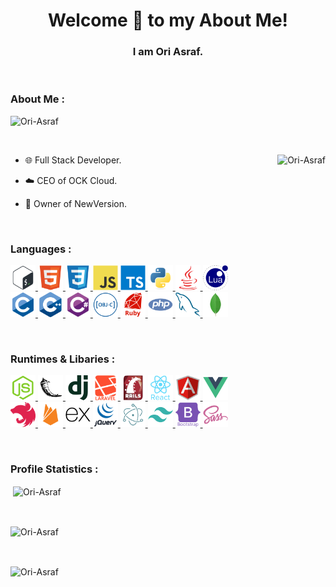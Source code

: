 <h1 align="center">Welcome 👋 to my About Me!</h1>
<h3 align="center">I am Ori Asraf.</h3>

<br>

<p align="right"> <h3>About Me : </h3> <img src="https://komarev.com/ghpvc/?username=Ori-Asraf&label=Profile%20views&color=0e75b6&style=flat"
    alt="Ori-Asraf" /> 
  </p>

<br>

<p><img align="right" src="https://cdn.discordapp.com/attachments/804364167392919593/885146974645551114/OCK.gif" alt="Ori-Asraf" href="https://github.com/Ori-Asraf/" target="_blank" rel="noreferrer" /></p>


- 🌐 Full Stack Developer.

- ☁️ CEO of OCK Cloud.

- 👑 Owner of NewVersion.

<br>

<h3 align="left">Languages :</h3>
<p align="left">
    <a href="https://www.gnu.org/software/bash/" target="_blank" rel="noreferrer">
        <img src="https://raw.githubusercontent.com/devicons/devicon/master/icons/bash/bash-original.svg"
        alt="bash" width="40" height="40" />
    </a> 
    <a href="https://www.w3schools.com/html/" target="_blank" rel="noreferrer">
        <img src="https://raw.githubusercontent.com/devicons/devicon/master/icons/html5/html5-original.svg"
        alt="html5" width="40" height="40" />
    </a>  
    <a href="https://www.w3schools.com/css/" target="_blank" rel="noreferrer">
        <img src="https://raw.githubusercontent.com/devicons/devicon/master/icons/css3/css3-original.svg"
        alt="css3" width="40" height="40" />
    </a>  
    <a href="https://www.w3schools.com/js/" target="_blank" rel="noreferrer">
        <img src="https://raw.githubusercontent.com/devicons/devicon/master/icons/javascript/javascript-original.svg"
        alt="javascript" width="40" height="40" />
    </a>
    <a href="https://www.typescriptlang.org/" target="_blank" rel="noreferrer">
        <img src="https://raw.githubusercontent.com/devicons/devicon/master/icons/typescript/typescript-original.svg"
        alt="typescript" width="40" height="40" />
    </a>
    <a href="https://www.python.org/" target="_blank" rel="noreferrer">
        <img src="https://raw.githubusercontent.com/devicons/devicon/master/icons/python/python-original.svg"
        alt="python" width="40" height="40" />
    </a>
    <a href="https://www.java.com/en/" target="_blank" rel="noreferrer">
        <img src="https://raw.githubusercontent.com/devicons/devicon/master/icons/java/java-plain.svg"
        alt="java" width="40" height="40" />
    </a>
    <a href="https://www.lua.org/" target="_blank" rel="noreferrer">
        <img src="https://raw.githubusercontent.com/devicons/devicon/master/icons/lua/lua-original-wordmark.svg"
        alt="lua" width="40" height="40" />
    </a>
    <br>
    <a href="https://www.w3schools.com/c/c_intro.php" target="_blank" rel="noreferrer">
        <img src="https://raw.githubusercontent.com/devicons/devicon/master/icons/c/c-original.svg"
        alt="c" width="40" height="40" />
    </a>
    <a href="https://www.w3schools.com/cpp/" target="_blank" rel="noreferrer">
        <img src="https://raw.githubusercontent.com/devicons/devicon/master/icons/cplusplus/cplusplus-original.svg"
        alt="cplusplus" width="40" height="40" />
    </a>
    <a href="https://docs.microsoft.com/en-us/dotnet/csharp/" target="_blank" rel="noreferrer">
        <img src="https://raw.githubusercontent.com/devicons/devicon/master/icons/csharp/csharp-original.svg"
        alt="csharp" width="40" height="40" />
    </a>
    <a href="https://developer.apple.com/documentation/objectivec" target="_blank" rel="noreferrer">
        <img src="https://raw.githubusercontent.com/devicons/devicon/master/icons/objectivec/objectivec-plain.svg"
        alt="objc" width="40" height="40" />
    </a>
    <a href="https://www.ruby-lang.org/en/" target="_blank" rel="noreferrer">
        <img src="https://raw.githubusercontent.com/devicons/devicon/master/icons/ruby/ruby-plain-wordmark.svg"
        alt="ruby" width="40" height="40" />
    </a>
    <a href="https://www.php.net/" target="_blank" rel="noreferrer">
        <img src="https://raw.githubusercontent.com/devicons/devicon/master/icons/php/php-plain.svg"
        alt="php" width="40" height="40" />
    </a>
    <a href="https://www.mysql.com/" target="_blank" rel="noreferrer">
        <img src="https://raw.githubusercontent.com/devicons/devicon/master/icons/mysql/mysql-plain.svg"
        alt="mysql" width="40" height="40" />
    </a>
    <a href="https://www.mongodb.com/" target="_blank" rel="noreferrer">
        <img src="https://raw.githubusercontent.com/devicons/devicon/master/icons/mongodb/mongodb-original.svg"
        alt="mongodb" width="40" height="40" />
    </a>
    
</p>

<br>

<h3 align="left">Runtimes & Libaries :</h3>
<p align="left"> 
    <a href="https://nodejs.org/en/" target="_blank" rel="noreferrer">
        <img src="https://raw.githubusercontent.com/devicons/devicon/master/icons/nodejs/nodejs-plain.svg"
        alt="react" width="40" height="40" />
    </a>  
    <a href=https://flask.palletsprojects.com/en/2.1.x/" target="_blank" rel="noreferrer">
        <img src="https://raw.githubusercontent.com/devicons/devicon/master/icons/flask/flask-original.svg"
        alt="flask" width="40" height="40" />
    </a>  
    <a href="https://www.djangoproject.com/" target="_blank" rel="noreferrer">
        <img src="https://raw.githubusercontent.com/devicons/devicon/master/icons/django/django-plain.svg"
        alt="django" width="40" height="40" />
    </a>  
    <a href="https://laravel.com/" target="_blank" rel="noreferrer"> 
        <img src="https://raw.githubusercontent.com/devicons/devicon/master/icons/laravel/laravel-plain-wordmark.svg" 
        alt="laravel" width="40" height="40" /> 
    </a> 
    <a href="https://rubyonrails.org/" target="_blank" rel="noreferrer"> 
        <img src="https://raw.githubusercontent.com/devicons/devicon/master/icons/rails/rails-original-wordmark.svg" 
        alt="rubyonrails" width="40" height="40" /> 
    </a> 
    <a href="https://reactjs.org/" target="_blank" rel="noreferrer">
        <img src="https://raw.githubusercontent.com/devicons/devicon/master/icons/react/react-original-wordmark.svg"
        alt="react" width="40" height="40" />
    </a>  
    <a href="https://angularjs.org/" target="_blank" rel="noreferrer"> 
        <img src="https://raw.githubusercontent.com/devicons/devicon/master/icons/angularjs/angularjs-original.svg"
        alt="angularjs" width="40" height="40" /> 
    </a>
    <a href="https://vuejs.org/" target="_blank" rel="noreferrer">
        <img src="https://raw.githubusercontent.com/devicons/devicon/master/icons/vuejs/vuejs-original.svg"
        alt="vuejs" width="40" height="40" /> 
    </a> 
    <br>
    <a href="https://nestjs.com/" target="_blank" rel="noreferrer"> 
        <img src="https://raw.githubusercontent.com/devicons/devicon/master/icons/nestjs/nestjs-plain.svg" 
        alt="nestjs" width="40" height="40" /> 
    </a> 
    <a href="https://firebase.google.com/" target="_blank" rel="noreferrer"> 
        <img src="https://raw.githubusercontent.com/devicons/devicon/master/icons/firebase/firebase-plain.svg" 
        alt="firebase" width="40" height="40" /> 
    </a>
   <a href="https://expressjs.com/" target="_blank" rel="noreferrer"> 
        <img src="https://raw.githubusercontent.com/devicons/devicon/master/icons/express/express-original.svg" 
        alt="expressjs" width="40" height="40" /> 
    </a> 
    <a href="https://jquery.com/" target="_blank" rel="noreferrer">
        <img src="https://raw.githubusercontent.com/devicons/devicon/master/icons/jquery/jquery-original-wordmark.svg"
        alt="jquery" width="40" height="40" /> 
    </a> 
    <a href="https://www.electronjs.org/" target="_blank" rel="noreferrer"> 
        <img src="https://raw.githubusercontent.com/devicons/devicon/master/icons/electron/electron-original.svg" 
        alt="electronjs" width="40" height="40" /> 
    </a>   
    <a href="https://tailwindcss.com/" target="_blank" rel="noreferrer"> 
        <img src="https://raw.githubusercontent.com/devicons/devicon/master/icons/tailwindcss/tailwindcss-plain.svg" 
        alt="tailwindcss" width="40" height="40" /> 
    </a>  
    <a href="https://getbootstrap.com" target="_blank" rel="noreferrer">
        <img src="https://raw.githubusercontent.com/devicons/devicon/master/icons/bootstrap/bootstrap-plain-wordmark.svg"
        alt="bootstrap" width="40" height="40" /> 
    </a> 
    <a href="https://sass-lang.com" target="_blank" rel="noreferrer"> 
        <img src="https://raw.githubusercontent.com/devicons/devicon/master/icons/sass/sass-original.svg" 
        alt="sass" width="40" height="40" /> 
    </a> 
</p>

<br>

<h3>Profile Statistics :</h3>

<p>&nbsp;<img align="center" src="https://github-readme-stats.vercel.app/api?username=Ori-Asraf&show_icons=true&locale=en"
    alt="Ori-Asraf" /></p>

<br>

<p><img align="center" src="https://github-readme-streak-stats.herokuapp.com/?user=Ori-Asraf&" alt="Ori-Asraf" /></p>

<br>


<p><img align="center"
    src="https://github-readme-stats.vercel.app/api/top-langs?username=Ori-Asraf&show_icons=true&locale=en&layout=compact"
    alt="Ori-Asraf" /></p>

<br>
